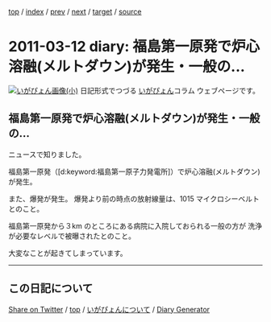 [top](https://igapyon.github.io/diary/) 
 / [index](https://igapyon.github.io/diary/2011/index.html) 
 / [prev](https://igapyon.github.io/diary/2011/ig110101.html) 
 / [next](https://igapyon.github.io/diary/2011/ig110313.html) 
 / [target](https://igapyon.github.io/diary/2011/ig110312.html) 
 / [source](https://github.com/igapyon/diary/blob/gh-pages/2011/ig110312.html.src.md) 

2011-03-12 diary: 福島第一原発で炉心溶融(メルトダウン)が発生・一般の...
=====================================================================================================
[![いがぴょん画像(小)](https://igapyon.github.io/diary/images/iga200306s.jpg "いがぴょん")](https://igapyon.github.io/diary/memo/memoigapyon.html) 日記形式でつづる [いがぴょん](https://igapyon.github.io/diary/memo/memoigapyon.html)コラム ウェブページです。

## 福島第一原発で炉心溶融(メルトダウン)が発生・一般の...


ニュースで知りました。

福島第一原発（[d:keyword:福島第一原子力発電所]）で炉心溶融(メルトダウン)が発生。

また、爆発が発生。
爆発より前の時点の放射線量は、1015 マイクロシーベルトとのこと。

福島第一原発から３km のところにある病院に入院しておられる一般の方が 洗浄が必要なレベルで被曝されたとのこと。

大変なことが起きてしまっています。


----------------------------------------------------------------------------------------------------

## この日記について

[Share on Twitter](https://twitter.com/intent/tweet?hashtags=igapyon%2Cdiary%2C%E3%81%84%E3%81%8C%E3%81%B4%E3%82%87%E3%82%93&text=%E7%A6%8F%E5%B3%B6%E7%AC%AC%E4%B8%80%E5%8E%9F%E7%99%BA%E3%81%A7%E7%82%89%E5%BF%83%E6%BA%B6%E8%9E%8D%28%E3%83%A1%E3%83%AB%E3%83%88%E3%83%80%E3%82%A6%E3%83%B3%29%E3%81%8C%E7%99%BA%E7%94%9F%E3%83%BB%E4%B8%80%E8%88%AC%E3%81%AE...&url=https%3A%2F%2Figapyon.github.io%2Fdiary%2F2011%2Fig110312.html) / [top](../index.html/) / [いがぴょんについて](https://igapyon.github.io/diary/memo/memoigapyon.html) / [Diary Generator](https://github.com/igapyon/igapyonv3)
